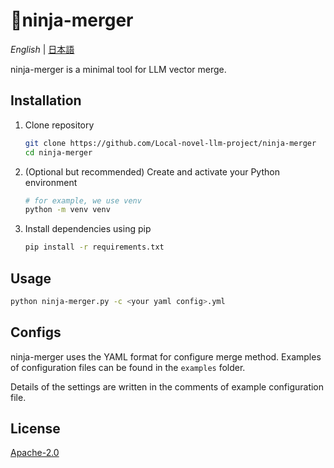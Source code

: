 # 🥷ninja-merger
*English* | [日本語](README_ja.md)


ninja-merger is a minimal tool for LLM vector merge.


## Installation

1. Clone repository
   ```bash
   git clone https://github.com/Local-novel-llm-project/ninja-merger
   cd ninja-merger
   ```

1. (Optional but recommended) Create and activate your Python environment
   ```bash
   # for example, we use venv
   python -m venv venv
   ```

1. Install dependencies using pip
   ```bash
   pip install -r requirements.txt
   ```


## Usage

```bash
python ninja-merger.py -c <your yaml config>.yml
```

## Configs

ninja-merger uses the YAML format for configure merge method.
Examples of configuration files can be found in the `examples` folder.

Details of the settings are written in the comments of example configuration file.


## License

[Apache-2.0](https://www.apache.org/licenses/LICENSE-2.0)